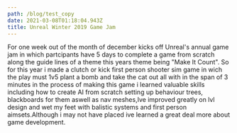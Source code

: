 ```yaml
---
path: /blog/test_copy
date: 2021-03-08T01:18:04.943Z
title: Unreal Winter 2019 Game Jam
---
```

For one week out of the month of december kicks off Unreal's annual game jam in which partcipants have 5 days to complete a game from scratch along the guide lines of a theme this years theme being "Make It Count". So for this year i made a clutch or kick first person shooter sim game in wich the play must 1v5 plant a bomb and take the cat out all with in the span of 3 minutes in the process of making this game i learned valuable skills including how to create AI from scratch setting up behaviour trees, blackboards for them aswell as nav meshes,Ive improved greatly on lvl design and wet my feet with balistic systems and first person aimsets.Although i may not have placed ive learned a great deal more about game development.
